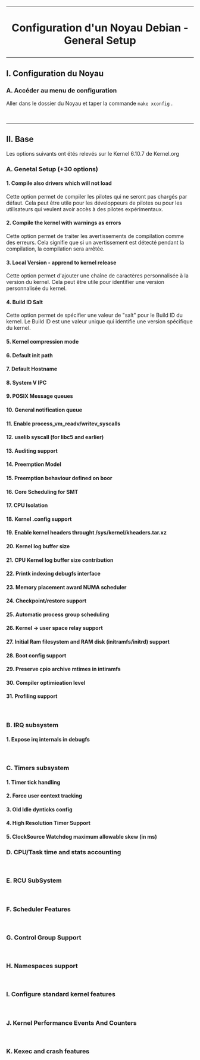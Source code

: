 ------------------------------------------------------------------------------------------------------------------------------------------
# <p align='center'> Configuration d'un Noyau Debian - General Setup </p>

------------------------------------------------------------------------------------------------------------------------------------------
## I. Configuration du Noyau
### A. Accéder au menu de configuration
Aller dans le dossier du Noyau et taper la commande `make xconfig` .


<br />

------------------------------------------------------------------------------------------------------------------------------------------
## II. Base
Les options suivants ont étés relevés sur le Kernel 6.10.7 de Kernel.org
### A. Genetal Setup (+30 options)
#### 1. Compile also drivers which will not load
Cette option permet de compiler les pilotes qui ne seront pas chargés par défaut. Cela peut être utile pour les développeurs de pilotes ou pour les utilisateurs qui veulent avoir accès à des pilotes expérimentaux.

#### 2. Compile the kernel with warnings as errors
Cette option permet de traiter les avertissements de compilation comme des erreurs. Cela signifie que si un avertissement est détecté pendant la compilation, la compilation sera arrêtée.

#### 3. Local Version - apprend to kernel release
Cette option permet d'ajouter une chaîne de caractères personnalisée à la version du kernel. Cela peut être utile pour identifier une version personnalisée du kernel.

#### 4. Build ID Salt
Cette option permet de spécifier une valeur de "salt" pour le Build ID du kernel. Le Build ID est une valeur unique qui identifie une version spécifique du kernel.

#### 5. Kernel compression mode
#### 6. Default init path
#### 7. Default Hostname
#### 8. System V IPC
#### 9. POSIX Message queues
#### 10. General notification queue
#### 11. Enable process_vm_readv/writev_syscalls
#### 12. uselib syscall (for libc5 and earlier)
#### 13. Auditing support
#### 14. Preemption Model
#### 15. Preemption behaviour defined on boor
#### 16. Core Scheduling for SMT
#### 17. CPU Isolation
#### 18. Kernel .config support
#### 19. Enable kernel headers throught /sys/kernel/kheaders.tar.xz
#### 20. Kernel log buffer size 
#### 21. CPU Kernel log buffer size contribution
#### 22. Printk indexing debugfs interface
#### 23. Memory placement award NUMA scheduler
#### 24. Checkpoint/restore support
#### 25. Automatic process group scheduling
#### 26. Kernel -> user space relay support
#### 27. Initial Ram filesystem and RAM disk (initramfs/initrd) support
#### 28. Boot config support 
#### 29. Preserve cpio archive mtimes in intiramfs
#### 30. Compiler optimieation level
#### 31. Profiling support

<br />

### B. IRQ subsystem
#### 1. Expose irq internals in debugfs

<br />

### C. Timers subsystem
#### 1. Timer tick handling
#### 2. Force user context tracking
#### 3. Old Idle dynticks config
#### 4. High Resolution Timer Support
#### 5. ClockSource Watchdog maximum allowable skew (in ms)

### D. CPU/Task time and stats accounting
<br />

### E. RCU SubSystem
<br />

### F. Scheduler Features
<br />

### G. Control Group Support
<br />

### H. Namespaces support
<br />

### I. Configure standard kernel features
<br />
 
### J. Kernel Performance Events And Counters
<br />

### K. Kexec and crash features
<br />
